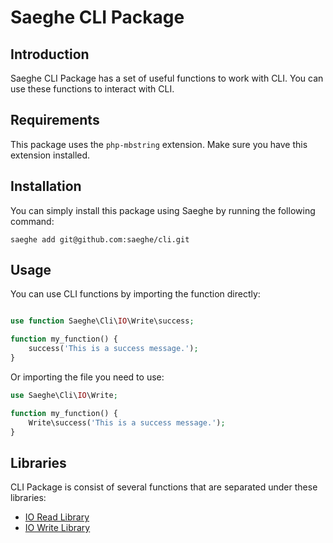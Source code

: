 # Saeghe CLI Package

## Introduction

Saeghe CLI Package has a set of useful functions to work with CLI.
You can use these functions to interact with CLI.

## Requirements

This package uses the `php-mbstring` extension. Make sure you have this extension installed.

## Installation

You can simply install this package using Saeghe by running the following command:

```shell
saeghe add git@github.com:saeghe/cli.git
```

## Usage

You can use CLI functions by importing the function directly:

```php

use function Saeghe\Cli\IO\Write\success;

function my_function() {
    success('This is a success message.');
}

```

Or importing the file you need to use:

```php
use Saeghe\Cli\IO\Write;

function my_function() {
    Write\success('This is a success message.');
}

```

## Libraries

CLI Package is consist of several functions that are separated under these libraries:

- [IO Read Library](https://saeghe.com/packages/cli/documentations/io/read)
- [IO Write Library](https://saeghe.com/packages/cli/documentations/io/write)

